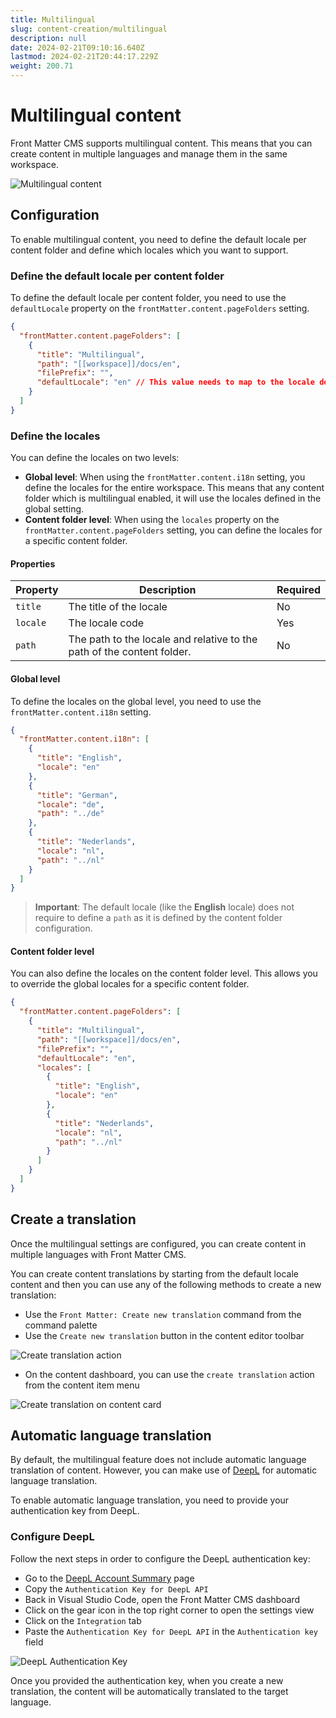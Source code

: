 ```yaml
---
title: Multilingual
slug: content-creation/multilingual
description: null
date: 2024-02-21T09:10:16.640Z
lastmod: 2024-02-21T20:44:17.229Z
weight: 200.71
---
```


# Multilingual content

Front Matter CMS supports multilingual content. This means that you can create
content in multiple languages and manage them in the same workspace.

![Multilingual content](/releases/v10.0.0/multilingual-content.png)

## Configuration

To enable multilingual content, you need to define the default locale per content folder
and define which locales which you want to support.

### Define the default locale per content folder

To define the default locale per content folder, you need to use the `defaultLocale`
property on the `frontMatter.content.pageFolders` setting.

```json {{ "title": "Example of the default locale configuration" }}
{
  "frontMatter.content.pageFolders": [
    {
      "title": "Multilingual",
      "path": "[[workspace]]/docs/en",
      "filePrefix": "",
      "defaultLocale": "en" // This value needs to map to the locale defined in the i18n setting
    }
  ]
}
```

### Define the locales

You can define the locales on two levels:

- **Global level**: When using the `frontMatter.content.i18n` setting, you define
  the locales for the entire workspace. This means that any content folder which
  is multilingual enabled, it will use the locales defined in the global setting.
- **Content folder level**: When using the `locales` property on the
  `frontMatter.content.pageFolders` setting, you can define the locales for a
  specific content folder.

#### Properties

| Property | Description | Required |
| --- | --- | --- |
| `title` | The title of the locale | No |
| `locale` | The locale code | Yes |
| `path` | The path to the locale and relative to the path of the content folder. | No |

#### Global level

To define the locales on the global level, you need to use the `frontMatter.content.i18n`
setting.

```json {{ "title": "Example of the global i18n configuration" }}
{
  "frontMatter.content.i18n": [
    {
      "title": "English",
      "locale": "en"
    },
    {
      "title": "German",
      "locale": "de",
      "path": "../de"
    },
    {
      "title": "Nederlands",
      "locale": "nl",
      "path": "../nl"
    }
  ]
}
```

> **Important**: The default locale (like the **English** locale) does not
> require to define a `path` as it is defined by the content folder configuration.

#### Content folder level

You can also define the locales on the content folder level. This allows you to
override the global locales for a specific content folder.

```json {{ "title": "Example of the content folder i18n configuration" }}
{
  "frontMatter.content.pageFolders": [
    {
      "title": "Multilingual",
      "path": "[[workspace]]/docs/en",
      "filePrefix": "",
      "defaultLocale": "en",
      "locales": [
        {
          "title": "English",
          "locale": "en"
        },
        {
          "title": "Nederlands",
          "locale": "nl",
          "path": "../nl"
        }
      ]
    }
  ]
}
```

## Create a translation

Once the multilingual settings are configured, you can create content in multiple
languages with Front Matter CMS.

You can create content translations by starting from the default locale content and
then you can use any of the following methods to create a new translation:

- Use the `Front Matter: Create new translation` command from the command palette
- Use the `Create new translation` button in the content editor toolbar

![Create translation action](/releases/v10.0.0/create-translation.png)

- On the content dashboard, you can use the `create translation` action from the
  content item menu

![Create translation on content card](/releases/v10.0.0/card-create-translation-action.png)

## Automatic language translation

By default, the multilingual feature does not include automatic language translation of
content. However, you can make use of [DeepL](https://www.deepl.com/) for automatic
language translation.

To enable automatic language translation, you need to provide your authentication key
from DeepL.

### Configure DeepL

Follow the next steps in order to configure the DeepL authentication key:

- Go to the [DeepL Account Summary](https://www.deepl.com/your-account/summary) page
- Copy the `Authentication Key for DeepL API`
- Back in Visual Studio Code, open the Front Matter CMS dashboard
- Click on the gear icon in the top right corner to open the settings view
- Click on the `Integration` tab
- Paste the `Authentication Key for DeepL API` in the `Authentication key` field

![DeepL Authentication Key](/releases/v10.0.0/deepl-authentication-key.png)

Once you provided the authentication key, when you create a new translation, the
content will be automatically translated to the target language.
